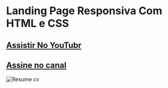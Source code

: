 # Landing Page Responsiva Com HTML e CSS
## [Assistir No YouTubr](https://www.youtube.com/watch?v=duNwZHP3NR4)
## [Assine no canal](https://www.youtube.com/channel/UCxKIsX5OXyyNWVmomuDc-LA?sub_confirmation=1)
![Resume cv](/preview.png)
